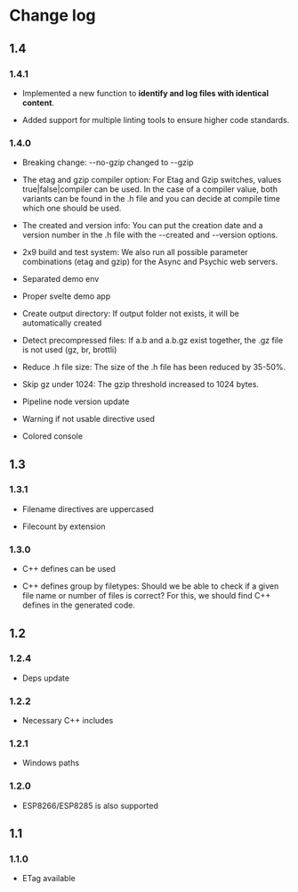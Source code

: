 # Change log

## 1.4

### 1.4.1

- Implemented a new function to **identify and log files with identical content**.

- Added support for multiple linting tools to ensure higher code standards.

### 1.4.0

- Breaking change: --no-gzip changed to --gzip

- The etag and gzip compiler option: For Etag and Gzip switches, values ​​true|false|compiler can be used. In the case of a compiler value, both variants can be found in the .h file and you can decide at compile time which one should be used.

- The created and version info: You can put the creation date and a version number in the .h file with the --created and --version options.

- 2x9 build and test system: We also run all possible parameter combinations (etag and gzip) for the Async and Psychic web servers.

- Separated demo env

- Proper svelte demo app

- Create output directory: If output folder not exists, it will be automatically created

- Detect precompressed files: If a.b and a.b.gz exist together, the .gz file is not used (gz, br, brottli)

- Reduce .h file size: The size of the .h file has been reduced by 35-50%.

- Skip gz under 1024: The gzip threshold increased to 1024 bytes.

- Pipeline node version update

- Warning if not usable directive used

- Colored console

## 1.3

### 1.3.1

- Filename directives are uppercased

- Filecount by extension

### 1.3.0

- C++ defines can be used

- C++ defines group by filetypes: Should we be able to check if a given file name or number of files is correct? For this, we should find C++ defines in the generated code.

## 1.2

### 1.2.4

- Deps update

### 1.2.2

- Necessary C++ includes

### 1.2.1

- Windows paths

### 1.2.0

- ESP8266/ESP8285 is also supported

## 1.1

### 1.1.0

- ETag available
